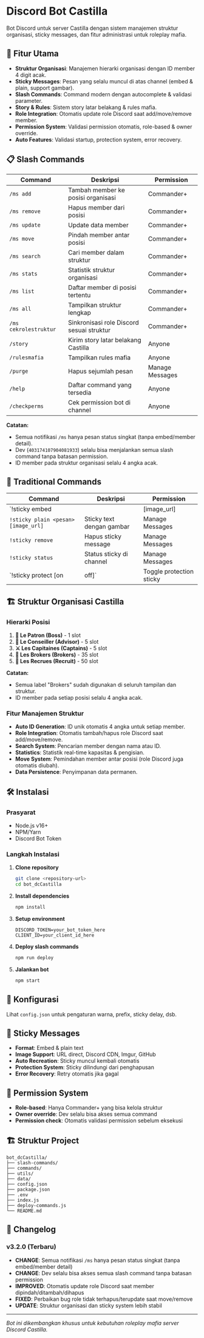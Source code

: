 # Discord Bot Castilla

Bot Discord untuk server Castilla dengan sistem manajemen struktur organisasi, sticky messages, dan fitur administrasi untuk roleplay mafia.

## 🚀 Fitur Utama

- **Struktur Organisasi**: Manajemen hierarki organisasi dengan ID member 4 digit acak.
- **Sticky Messages**: Pesan yang selalu muncul di atas channel (embed & plain, support gambar).
- **Slash Commands**: Command modern dengan autocomplete & validasi parameter.
- **Story & Rules**: Sistem story latar belakang & rules mafia.
- **Role Integration**: Otomatis update role Discord saat add/move/remove member.
- **Permission System**: Validasi permission otomatis, role-based & owner override.
- **Auto Features**: Validasi startup, protection system, error recovery.

## 📋 Slash Commands

| Command | Deskripsi | Permission |
|---------|-----------|------------|
| `/ms add` | Tambah member ke posisi organisasi | Commander+ |
| `/ms remove` | Hapus member dari posisi | Commander+ |
| `/ms update` | Update data member | Commander+ |
| `/ms move` | Pindah member antar posisi | Commander+ |
| `/ms search` | Cari member dalam struktur | Commander+ |
| `/ms stats` | Statistik struktur organisasi | Commander+ |
| `/ms list` | Daftar member di posisi tertentu | Commander+ |
| `/ms all` | Tampilkan struktur lengkap | Commander+ |
| `/ms cekrolestruktur` | Sinkronisasi role Discord sesuai struktur | Commander+ |
| `/story` | Kirim story latar belakang Castilla | Anyone |
| `/rulesmafia` | Tampilkan rules mafia | Anyone |
| `/purge` | Hapus sejumlah pesan | Manage Messages |
| `/help` | Daftar command yang tersedia | Anyone |
| `/checkperms` | Cek permission bot di channel | Anyone |

**Catatan:**
- Semua notifikasi `/ms` hanya pesan status singkat (tanpa embed/member detail).
- Dev (`403174107904081933`) selalu bisa menjalankan semua slash command tanpa batasan permission.
- ID member pada struktur organisasi selalu 4 angka acak.

## 🔧 Traditional Commands

| Command | Deskripsi | Permission |
|---------|-----------|------------|
| `!sticky embed <judul>|<deskripsi>|[image_url]|[color]` | Sticky embed dengan gambar | Manage Messages |
| `!sticky plain <pesan> [image_url]` | Sticky text dengan gambar | Manage Messages |
| `!sticky remove` | Hapus sticky message | Manage Messages |
| `!sticky status` | Status sticky di channel | Manage Messages |
| `!sticky protect [on|off]` | Toggle protection sticky | Manage Messages |

## 🏗️ Struktur Organisasi Castilla

### Hierarki Posisi

1. **👑 Le Patron (Boss)** - 1 slot
2. **🎯 Le Conseiller (Advisor)** - 5 slot
3. **⚔️ Les Capitaines (Captains)** - 5 slot
4. **💼 Les Brokers (Brokers)** - 35 slot
5. **🤝 Les Recrues (Recruit)** - 50 slot

**Catatan:**  
- Semua label "Brokers" sudah digunakan di seluruh tampilan dan struktur.
- ID member pada setiap posisi selalu 4 angka acak.

### Fitur Manajemen Struktur

- **Auto ID Generation**: ID unik otomatis 4 angka untuk setiap member.
- **Role Integration**: Otomatis tambah/hapus role Discord saat add/move/remove.
- **Search System**: Pencarian member dengan nama atau ID.
- **Statistics**: Statistik real-time kapasitas & pengisian.
- **Move System**: Pemindahan member antar posisi (role Discord juga otomatis diubah).
- **Data Persistence**: Penyimpanan data permanen.

## 🛠️ Instalasi

### Prasyarat

- Node.js v16+
- NPM/Yarn
- Discord Bot Token

### Langkah Instalasi

1. **Clone repository**
   ```bash
   git clone <repository-url>
   cd bot_dcCastilla
   ```
2. **Install dependencies**
   ```bash
   npm install
   ```
3. **Setup environment**
   ```
   DISCORD_TOKEN=your_bot_token_here
   CLIENT_ID=your_client_id_here
   ```
4. **Deploy slash commands**
   ```bash
   npm run deploy
   ```
5. **Jalankan bot**
   ```bash
   npm start
   ```

## 🔧 Konfigurasi

Lihat `config.json` untuk pengaturan warna, prefix, sticky delay, dsb.

## 📌 Sticky Messages

- **Format**: Embed & plain text
- **Image Support**: URL direct, Discord CDN, Imgur, GitHub
- **Auto Recreation**: Sticky muncul kembali otomatis
- **Protection System**: Sticky dilindungi dari penghapusan
- **Error Recovery**: Retry otomatis jika gagal

## 🔐 Permission System

- **Role-based**: Hanya Commander+ yang bisa kelola struktur
- **Owner override**: Dev selalu bisa akses semua command
- **Permission check**: Otomatis validasi permission sebelum eksekusi

## 🏗️ Struktur Project

```
bot_dcCastilla/
├── slash-commands/
├── commands/
├── utils/
├── data/
├── config.json
├── package.json
├── .env
├── index.js
├── deploy-commands.js
└── README.md
```

## 📝 Changelog

### v3.2.0 (Terbaru)
- **CHANGE**: Semua notifikasi `/ms` hanya pesan status singkat (tanpa embed/member detail)
- **CHANGE**: Dev selalu bisa akses semua slash command tanpa batasan permission
- **IMPROVED**: Otomatis update role Discord saat member dipindah/ditambah/dihapus
- **FIXED**: Perbaikan bug role tidak terhapus/terupdate saat move/remove
- **UPDATE**: Struktur organisasi dan sticky system lebih stabil

---

*Bot ini dikembangkan khusus untuk kebutuhan roleplay mafia server Discord Castilla.*